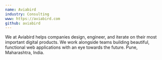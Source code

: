 ```yaml
---
name: Aviabird
industry: Consulting
www: https://aviabird.com
github: aviabird
---
```

We at Aviabird helps companies design, engineer, and iterate on their most important digital products. We work alongside teams building beautiful, functional web applications with an eye towards the future. Pune, Maharashtra, India.
